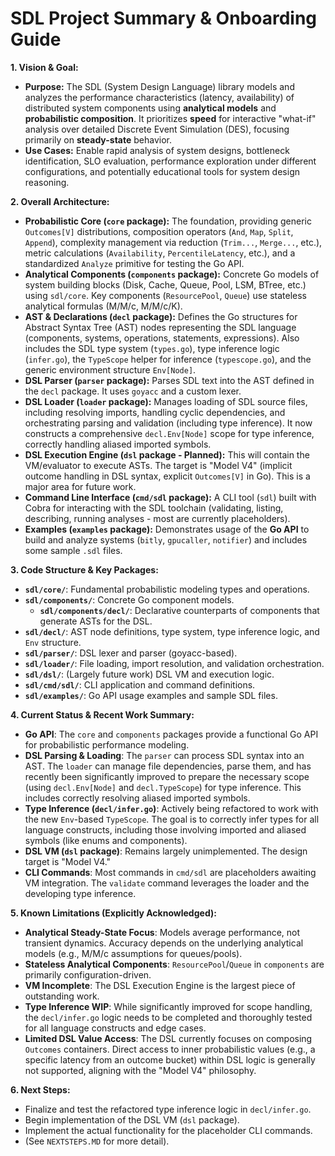 # SDL Project Summary & Onboarding Guide

**1. Vision & Goal:**

*   **Purpose:** The SDL (System Design Language) library models and analyzes the performance characteristics (latency, availability) of distributed system components using **analytical models** and **probabilistic composition**. It prioritizes **speed** for interactive "what-if" analysis over detailed Discrete Event Simulation (DES), focusing primarily on **steady-state** behavior.
*   **Use Cases:** Enable rapid analysis of system designs, bottleneck identification, SLO evaluation, performance exploration under different configurations, and potentially educational tools for system design reasoning.

**2. Overall Architecture:**

*   **Probabilistic Core (`core` package):** The foundation, providing generic `Outcomes[V]` distributions, composition operators (`And`, `Map`, `Split`, `Append`), complexity management via reduction (`Trim...`, `Merge...`, etc.), metric calculations (`Availability`, `PercentileLatency`, etc.), and a standardized `Analyze` primitive for testing the Go API.
*   **Analytical Components (`components` package):** Concrete Go models of system building blocks (Disk, Cache, Queue, Pool, LSM, BTree, etc.) using `sdl/core`. Key components (`ResourcePool`, `Queue`) use stateless analytical formulas (M/M/c, M/M/c/K).
*   **AST & Declarations (`decl` package):** Defines the Go structures for Abstract Syntax Tree (AST) nodes representing the SDL language (components, systems, operations, statements, expressions). Also includes the SDL type system (`types.go`), type inference logic (`infer.go`), the `TypeScope` helper for inference (`typescope.go`), and the generic environment structure `Env[Node]`.
*   **DSL Parser (`parser` package):** Parses SDL text into the AST defined in the `decl` package. It uses `goyacc` and a custom lexer.
*   **DSL Loader (`loader` package):** Manages loading of SDL source files, including resolving imports, handling cyclic dependencies, and orchestrating parsing and validation (including type inference). It now constructs a comprehensive `decl.Env[Node]` scope for type inference, correctly handling aliased imported symbols.
*   **DSL Execution Engine (`dsl` package - Planned):** This will contain the VM/evaluator to execute ASTs. The target is "Model V4" (implicit outcome handling in DSL syntax, explicit `Outcomes[V]` in Go). This is a major area for future work.
*   **Command Line Interface (`cmd/sdl` package):** A CLI tool (`sdl`) built with Cobra for interacting with the SDL toolchain (validating, listing, describing, running analyses - most are currently placeholders).
*   **Examples (`examples` package):** Demonstrates usage of the **Go API** to build and analyze systems (`bitly`, `gpucaller`, `notifier`) and includes some sample `.sdl` files.

**3. Code Structure & Key Packages:**

*   **`sdl/core/`**: Fundamental probabilistic modeling types and operations.
*   **`sdl/components/`**: Concrete Go component models.
    *   **`sdl/components/decl/`**: Declarative counterparts of components that generate ASTs for the DSL.
*   **`sdl/decl/`**: AST node definitions, type system, type inference logic, and `Env` structure.
*   **`sdl/parser/`**: DSL lexer and parser (goyacc-based).
*   **`sdl/loader/`**: File loading, import resolution, and validation orchestration.
*   **`sdl/dsl/`**: (Largely future work) DSL VM and execution logic.
*   **`sdl/cmd/sdl/`**: CLI application and command definitions.
*   **`sdl/examples/`**: Go API usage examples and sample SDL files.

**4. Current Status & Recent Work Summary:**

*   **Go API**: The `core` and `components` packages provide a functional Go API for probabilistic performance modeling.
*   **DSL Parsing & Loading**: The `parser` can process SDL syntax into an AST. The `loader` can manage file dependencies, parse them, and has recently been significantly improved to prepare the necessary scope (using `decl.Env[Node]` and `decl.TypeScope`) for type inference. This includes correctly resolving aliased imported symbols.
*   **Type Inference (`decl/infer.go`)**: Actively being refactored to work with the new `Env`-based `TypeScope`. The goal is to correctly infer types for all language constructs, including those involving imported and aliased symbols (like enums and components).
*   **DSL VM (`dsl` package)**: Remains largely unimplemented. The design target is "Model V4."
*   **CLI Commands**: Most commands in `cmd/sdl` are placeholders awaiting VM integration. The `validate` command leverages the loader and the developing type inference.

**5. Known Limitations (Explicitly Acknowledged):**

*   **Analytical Steady-State Focus**: Models average performance, not transient dynamics. Accuracy depends on the underlying analytical models (e.g., M/M/c assumptions for queues/pools).
*   **Stateless Analytical Components**: `ResourcePool`/`Queue` in `components` are primarily configuration-driven.
*   **VM Incomplete**: The DSL Execution Engine is the largest piece of outstanding work.
*   **Type Inference WIP**: While significantly improved for scope handling, the `decl/infer.go` logic needs to be completed and thoroughly tested for all language constructs and edge cases.
*   **Limited DSL Value Access**: The DSL currently focuses on composing `Outcomes` containers. Direct access to inner probabilistic values (e.g., a specific latency from an outcome bucket) within DSL logic is generally not supported, aligning with the "Model V4" philosophy.

**6. Next Steps:**

*   Finalize and test the refactored type inference logic in `decl/infer.go`.
*   Begin implementation of the DSL VM (`dsl` package).
*   Implement the actual functionality for the placeholder CLI commands.
*   (See `NEXTSTEPS.MD` for more detail).
